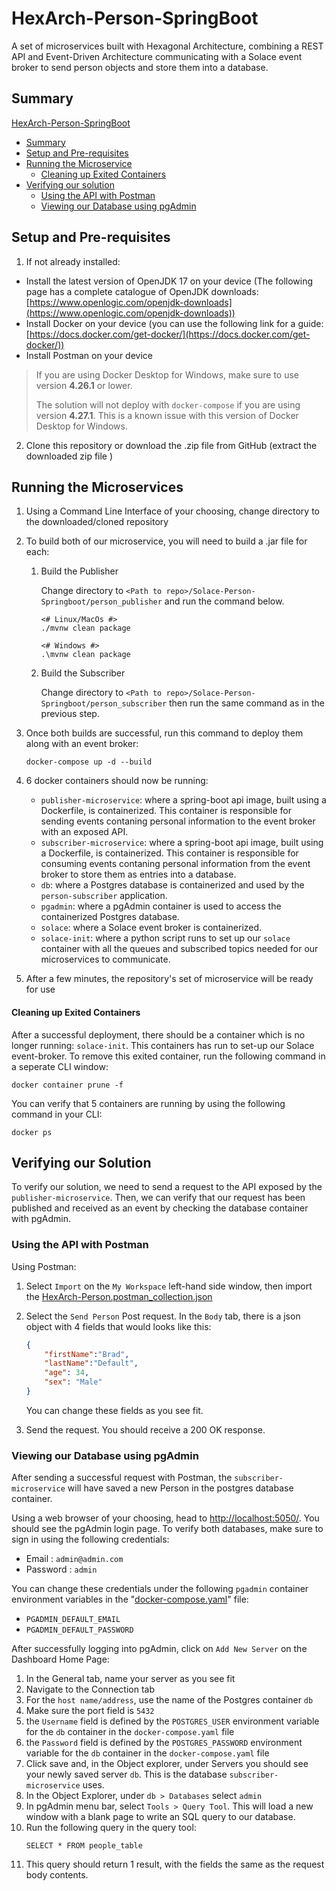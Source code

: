 # HexArch-Person-SpringBoot
 A set of microservices built with Hexagonal Architecture, combining a REST API and Event-Driven Architecture communicating with a Solace event broker to send person objects and store them into a database.

## Summary

[HexArch-Person-SpringBoot](#hexarch-person-springboot)
* [Summary](#summary)
* [Setup and Pre-requisites](#setup-and-pre-requisites)
* [Running the Microservice](#running-the-microservice)
    * [Cleaning up Exited Containers](#cleaning-up-exited-containers)
* [Verifying our solution](#verifying-our-solution)
    * [Using the API with Postman](#using-the-api-with-postman)
    * [Viewing our Database using pgAdmin](#viewing-our-database-using-pgadmin)

## Setup and Pre-requisites

1. If not already installed:

- Install the latest version of OpenJDK 17 on your device (The following page has a complete catalogue of OpenJDK downloads: [https://www.openlogic.com/openjdk-downloads](https://www.openlogic.com/openjdk-downloads))
- Install Docker on your device (you can use the following link for a guide: [https://docs.docker.com/get-docker/](https://docs.docker.com/get-docker/))
- Install Postman on your device

>If you are using Docker Desktop for Windows, make sure to use version **4.26.1** or lower. 
>
>The solution will not deploy with `docker-compose` if you are using version **4.27.1**. This is a known issue with this version of Docker Desktop for Windows.

2. Clone this repository or download the .zip file from GitHub (extract the downloaded zip file )

## Running the Microservices

1. Using a Command Line Interface of your choosing, change directory to the downloaded/cloned repository


2. To build both of our microservice, you will need to build a .jar file for each:  
    1. Build the Publisher
        
        Change directory to 
        `<Path to repo>/Solace-Person-Springboot/person_publisher`
        and run the command below.

        ```
        <# Linux/MacOs #>
        ./mvnw clean package

        <# Windows #>
        .\mvnw clean package
        ```

    2. Build the Subscriber
    
        Change directory to 
        `<Path to repo>/Solace-Person-Springboot/person_subscriber`
        then run the same command as in the previous step.

3. Once both builds are successful, run this command to deploy them along with an event broker:

    ```
    docker-compose up -d --build
    ```

4. 6 docker containers should now be running:
    * `publisher-microservice`: where a spring-boot api image, built using a Dockerfile, is containerized. This container is responsible for sending events contaning personal information to the event broker with an exposed API.
    * `subscriber-microservice`: where a spring-boot api image, built using a Dockerfile, is containerized. This container is responsible for consuming events contaning personal information from the event broker to store them as entries into a database.
    * `db`: where a Postgres database is containerized and used by the `person-subscriber` application.
    * `pgadmin`: where a pgAdmin container is used to access the containerized Postgres database.
    * `solace`: where a Solace event broker is containerized.
    * `solace-init`: where a python script runs to set up our `solace` container with all the queues and subscribed topics needed for our microservices to communicate.

5. After a few minutes, the repository's set of microservice will be ready for use

#### Cleaning up Exited Containers

After a successful deployment, there should be a container which is no longer running: `solace-init`. This containers has run to set-up our Solace event-broker. To remove this exited container, run the following command in a seperate CLI window: 
```
docker container prune -f
```
You can verify that 5 containers are running by using the following command in your CLI:
```
docker ps
```

## Verifying our Solution

To verify our solution, we need to send a request to the API exposed by the `publisher-microservice`. Then, we can verify that our request has been published and received as an event by checking the database container with pgAdmin.

### Using the API with Postman

Using Postman:

1. Select `Import` on the `My Workspace` left-hand side window, then import the [HexArch-Person.postman_collection.json](https://github.com/mpirotaiswilton-IW/HexArch-Person-Springboot/blob/main/HexArch-Person.postman_collection.json)

2. Select the `Send Person` Post request. In the `Body` tab, there is a json object with 4 fields that would looks like this:
    ```json
    {
        "firstName":"Brad",
        "lastName":"Default",
        "age": 34,
        "sex": "Male"
    }
    ``` 

    You can change these fields as you see fit.

3. Send the request. You should receive a 200 OK response. 

### Viewing our Database using pgAdmin

After sending a successful request with Postman, the `subscriber-microservice` will have saved a new Person in the postgres database container.

Using a web browser of your choosing, head to <http://localhost:5050/>. You should see the pgAdmin login page. To verify both databases, make sure to sign in using the following credentials:

* Email : `admin@admin.com`
* Password : `admin`

You can change these credentials under the following `pgadmin` container environment variables in the "[docker-compose.yaml](https://github.com/mpirotaiswilton-IW/Solace-Person-Springboot/blob/main/docker-compose.yaml)" file: 

* `PGADMIN_DEFAULT_EMAIL`
* `PGADMIN_DEFAULT_PASSWORD`

After successfully logging into pgAdmin, click on `Add New Server` on the Dashboard Home Page:
1. In the General tab, name your server as you see fit
2. Navigate to the Connection tab
3. For the `host name/address`, use the name of the Postgres container `db`
4. Make sure the port field is `5432`
5. the `Username` field is defined by the `POSTGRES_USER` environment variable for the `db` container in the `docker-compose.yaml` file
6. the `Password` field is defined by the `POSTGRES_PASSWORD` environment variable for the `db` container in the `docker-compose.yaml` file
7. Click save and, in the Object explorer, under Servers you should see your newly saved server `db`. This is the database `subscriber-microservice` uses.
8. In the Object Explorer, under `db > Databases` select `admin`
9. In pgAdmin menu bar, select `Tools > Query Tool`. This will load a new window with a blank page to write an SQL query to our database.
10. Run the following query in the query tool: 
    ```
    SELECT * FROM people_table
    ```
11. This query should return 1 result, with the fields the same as the request body contents.
